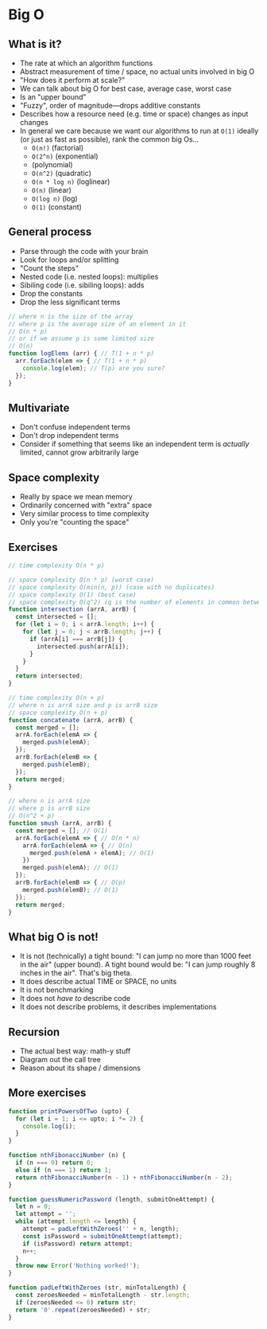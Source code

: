 # Big O

## What is it?

* The rate at which an algorithm functions
* Abstract measurement of time / space, no actual units involved in big O
* "How does it perform at scale?"
* We can talk about big O for best case, average case, worst case
* Is an "upper bound"
* "Fuzzy", order of magnitude—drops additive constants
* Describes how a resource need (e.g. time or space) changes as input changes
* In general we care because we want our algorithms to run at `O(1)` ideally (or just as fast as possible), rank the common big Os...
  - `O(n!)` (factorial)
  - `O(2^n)` (exponential)
  - (polynomial)
  - `O(n^2)` (quadratic)
  - `O(n * log n)` (loglinear)
  - `O(n)` (linear)
  - `O(log n)` (log)
  - `O(1)` (constant)

## General process

* Parse through the code with your brain
* Look for loops and/or splitting
* "Count the steps"
* Nested code (i.e. nested loops): multiplies
* Sibiling code (i.e. sibiling loops): adds
* Drop the constants
* Drop the less significant terms

```js
// where n is the size of the array
// where p is the average size of an element in it
// O(n * p)
// or if we assume p is some limited size
// O(n)
function logElems (arr) { // T(1 + n * p)
  arr.forEach(elem => { // T(1 + n * p)
    console.log(elem); // T(p) are you sure?
  });
}
```

## Multivariate

* Don't confuse independent terms
* Don't drop independent terms
* Consider if something that seems like an independent term is *actually* limited, cannot grow arbitrarily large

## Space complexity

* Really by space we mean memory
* Ordinarily concerned with "extra" space
* Very similar process to time complexity
* Only you're "counting the space"

## Exercises

```js
// time complexity O(n * p)

// space complexity O(n * p) (worst case)
// space complexity O(min(n, p)) (case with no duplicates)
// space complexity O(1) (best case)
// space complexity O(q^2) (q is the number of elements in common between n and p)
function intersection (arrA, arrB) {
  const intersected = [];
  for (let i = 0; i < arrA.length; i++) {
    for (let j = 0; j < arrB.length; j++) {
      if (arrA[i] === arrB[j]) {
        intersected.push(arrA[i]);
      }
    }
  }
  return intersected;
}
```

```js
// time complexity O(n + p)
// where n is arrA size and p is arrB size
// space complexity O(n + p)
function concatenate (arrA, arrB) {
  const merged = [];
  arrA.forEach(elemA => {
    merged.push(elemA);
  });
  arrB.forEach(elemB => {
    merged.push(elemB);
  });
  return merged;
}
```

```js
// where n is arrA size
// where p is arrB size
// O(n^2 + p)
function smush (arrA, arrB) {
  const merged = []; // O(1)
  arrA.forEach(elemA => { // O(n * n)
    arrA.forEach(elemA => { // O(n)
      merged.push(elemA + elemA); // O(1)
    })
    merged.push(elemA); // O(1)
  });
  arrB.forEach(elemB => { // O(p)
    merged.push(elemB); // O(1)
  });
  return merged;
}
```

## What big O is not!

* It is not (technically) a tight bound: "I can jump no more than 1000 feet in the air" (upper bound). A tight bound would be: "I can jump roughly 8 inches in the air". That's big theta.
* It does describe actual TIME or SPACE, no units
* It is not benchmarking
* It does not *have to* describe code
* It does not describe problems, it describes implementations

## Recursion

* The actual best way: math-y stuff
* Diagram out the call tree
* Reason about its shape / dimensions

## More exercises

```js
function printPowersOfTwo (upto) {
  for (let i = 1; i <= upto; i *= 2) {
    console.log(i);
  }
}
```

```js
function nthFibonacciNumber (n) {
  if (n === 0) return 0;
  else if (n === 1) return 1;
  return nthFibonacciNumber(n - 1) + nthFibonacciNumber(n - 2);
}
```

```js
function guessNumericPassword (length, submitOneAttempt) {
  let n = 0;
  let attempt = '';
  while (attempt.length <= length) {
    attempt = padLeftWithZeroes('' + n, length);
    const isPassword = submitOneAttempt(attempt);
    if (isPassword) return attempt;
    n++;
  }
  throw new Error('Nothing worked!');
}

function padLeftWithZeroes (str, minTotalLength) {
  const zeroesNeeded = minTotalLength - str.length;
  if (zeroesNeeded <= 0) return str;
  return '0'.repeat(zeroesNeeded) + str;
}
```